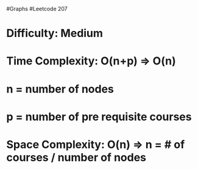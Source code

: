 #Graphs
#Leetcode 207
# Difficulty: Medium
# Time Complexity: O(n+p) => O(n)
# n = number of nodes
# p = number of pre requisite courses

# Space Complexity: O(n) => n = # of courses / number of nodes
